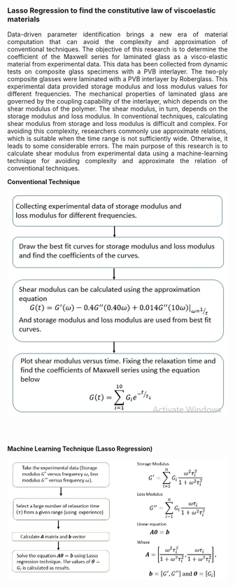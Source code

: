 ### Lasso Regression to find the constitutive law of viscoelastic materials
<p align="justify">
Data-driven parameter identification brings a new era of material computation that can avoid the complexity and approximation of conventional techniques. The objective of this research is to determine the coefficient of the Maxwell series for laminated glass as a visco-elastic material from experimental data. This data has been collected from dynamic tests on composite glass specimens with a PVB interlayer. The two-ply composite glasses were laminated with a PVB interlayer by Roberglass. This experimental data provided storage modulus and loss modulus values for different frequencies. The mechanical properties of laminated glass are governed by the coupling capability of the interlayer, which depends on the shear modulus of the polymer. The shear modulus, in turn, depends on the storage modulus and loss modulus. In conventional techniques, calculating shear modulus from storage and loss modulus is difficult and complex. For avoiding this complexity, researchers commonly use approximate relations, which is suitable when the time range is not sufficiently wide. Otherwise, it leads to some considerable errors. The main purpose of this research is to calculate shear modulus from experimental data using a machine-learning technique for avoiding complexity and approximate the relation of conventional techniques.
</p>

<p><b>Conventional Technique</b></p>
<p align="center">
  <img src="CM_AA_Method.jpg" title="hover text">
</p>
<br/>
<br/>
<p><b>Machine Learning Technique (Lasso Regression)</b></p>
<p align="center">
  <img src="ML_LR_Method.jpg" title="hover text">
</p>




